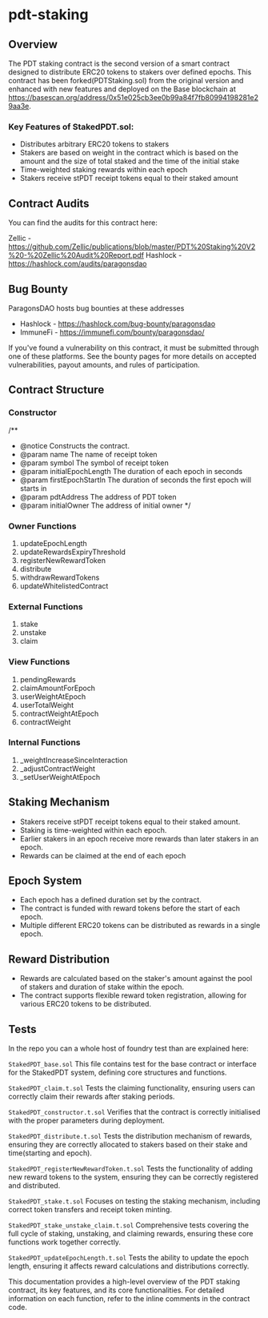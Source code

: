 # pdt-staking

## Overview
The PDT staking contract is the second version of a smart contract designed to distribute ERC20 tokens to stakers over defined epochs. This contract has been forked(PDTStaking.sol) from the original version and enhanced with new features and deployed on the Base blockchain at https://basescan.org/address/0x51e025cb3ee0b99a84f7fb80994198281e29aa3e.


### Key Features of StakedPDT.sol:
- Distributes arbitrary ERC20 tokens to stakers
- Stakers are based on weight in the contract which is based on the amount and the size of total staked and the time of the initial stake 
- Time-weighted staking rewards within each epoch
- Stakers receive stPDT receipt tokens equal to their staked amount

## Contract Audits
You can find the audits for this contract here: 

Zellic - https://github.com/Zellic/publications/blob/master/PDT%20Staking%20V2%20-%20Zellic%20Audit%20Report.pdf
Hashlock - https://hashlock.com/audits/paragonsdao

## Bug Bounty

ParagonsDAO hosts bug bounties at these addresses 
- Hashlock - https://hashlock.com/bug-bounty/paragonsdao
- ImmuneFi - https://immunefi.com/bounty/paragonsdao/ 

If you've found a vulnerability on this contract, it must be submitted through one of these platforms. See the bounty pages for more details on accepted vulnerabilities, payout amounts, and rules of participation.

## Contract Structure
### Constructor
/**
 * @notice Constructs the contract.
 * @param name The name of receipt token
 * @param symbol The symbol of receipt token
 * @param initialEpochLength The duration of each epoch in seconds
 * @param firstEpochStartIn The duration of seconds the first epoch will starts in
 * @param pdtAddress The address of PDT token
 * @param initialOwner The address of initial owner
 */

### Owner Functions
1. updateEpochLength
2. updateRewardsExpiryThreshold
3. registerNewRewardToken
4. distribute
5. withdrawRewardTokens
6. updateWhitelistedContract

### External Functions
1. stake
2. unstake
3. claim

### View Functions
1. pendingRewards
2. claimAmountForEpoch
3. userWeightAtEpoch
4. userTotalWeight
5. contractWeightAtEpoch
6. contractWeight

### Internal Functions
1. _weightIncreaseSinceInteraction
2. _adjustContractWeight
3. _setUserWeightAtEpoch

## Staking Mechanism
- Stakers receive stPDT receipt tokens equal to their staked amount.
- Staking is time-weighted within each epoch.
- Earlier stakers in an epoch receive more rewards than later stakers in an epoch.
- Rewards can be claimed at the end of each epoch
  
## Epoch System
- Each epoch has a defined duration set by the contract.
- The contract is funded with reward tokens before the start of each epoch.
- Multiple different ERC20 tokens can be distributed as rewards in a single epoch.

## Reward Distribution
- Rewards are calculated based on the staker's amount against the pool of stakers and duration of stake within the epoch.
- The contract supports flexible reward token registration, allowing for various ERC20 tokens to be distributed.


## Tests
In the repo you can a whole host of foundry test than are explained here:

`StakedPDT_base.sol` This file contains  test for the base contract or interface for the StakedPDT system, defining core structures and functions.

`StakedPDT_claim.t.sol` Tests the claiming functionality, ensuring users can correctly claim their rewards after staking periods.

`StakedPDT_constructor.t.sol` Verifies that the contract is correctly initialised with the proper parameters during deployment.

`StakedPDT_distribute.t.sol` Tests the distribution mechanism of rewards, ensuring they are correctly allocated to stakers based on their stake and time(starting and epoch).

`StakedPDT_registerNewRewardToken.t.sol` Tests the functionality of adding new reward tokens to the system, ensuring they can be correctly registered and distributed.

`StakedPDT_stake.t.sol` Focuses on testing the staking mechanism, including correct token transfers and receipt token minting.

`StakedPDT_stake_unstake_claim.t.sol` Comprehensive tests covering the full cycle of staking, unstaking, and claiming rewards, ensuring these core functions work together correctly.

`StakedPDT_updateEpochLength.t.sol` Tests the ability to update the epoch length, ensuring it affects reward calculations and distributions correctly.


This documentation provides a high-level overview of the PDT staking contract, its key features, and its core functionalities. For detailed information on each function, refer to the inline comments in the contract code.


